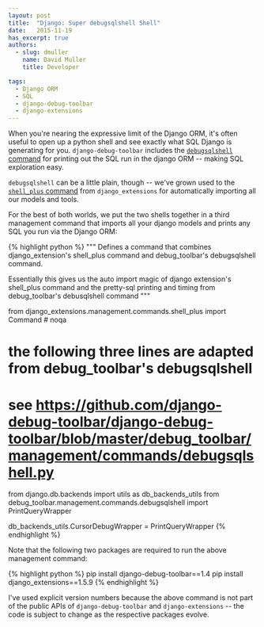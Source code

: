 ```yaml
---
layout: post
title:  "Django: Super debugsqlshell Shell"
date:   2015-11-19
has_excerpt: true
authors:
  - slug: dmuller
    name: David Muller
    title: Developer

tags:
  - Django ORM
  - SQL
  - django-debug-toolbar
  - django-extensions
---
```


When you're nearing the expressive limit of the Django ORM, it's often useful to open up a python shell and see exactly what SQL Django is generating for you.  `django-debug-toolbar` includes the [`debugsqlshell` command](https://django-debug-toolbar.readthedocs.org/en/1.4/commands.html#debugsqlshell) for printing out the SQL run in the django ORM -- making SQL exploration easy.

`debugsqlshell` can be a little plain, though -- we've grown used to the [`shell_plus` command](https://django-extensions.readthedocs.org/en/latest/shell_plus.html) from `django_extensions` for automatically importing all our models and tools.

For the best of both worlds, we put the two shells together in a third management command that imports all your django models and prints any SQL you run via the Django ORM:

<!--end-->

{% highlight python %}
"""
Defines a command that combines django_extension's shell_plus
command and debug_toolbar's debugsqlshell command.

Essentially this gives us the auto import magic of django extension's
shell_plus command and the pretty-sql printing and timing from
debug_toolbar's debusqlshell command
"""

from django_extensions.management.commands.shell_plus import Command  # noqa

# the following three lines are adapted from debug_toolbar's debugsqlshell
# see https://github.com/django-debug-toolbar/django-debug-toolbar/blob/master/debug_toolbar/management/commands/debugsqlshell.py
from django.db.backends import utils as db_backends_utils
from debug_toolbar.management.commands.debugsqlshell import PrintQueryWrapper

db_backends_utils.CursorDebugWrapper = PrintQueryWrapper
{% endhighlight %}


Note that the following two packages are required to run the above management command:

{% highlight python %}
pip install django-debug-toolbar==1.4
pip install django_extensions==1.5.9
{% endhighlight %}

I've used explicit version numbers because the above command is not part of the public APIs of `django-debug-toolbar` and `django-extensions` -- the code is subject to change as the respective packages evolve.
